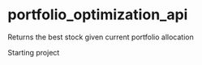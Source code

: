 # portfolio_optimization_api
Returns the best stock given current portfolio allocation

Starting project
